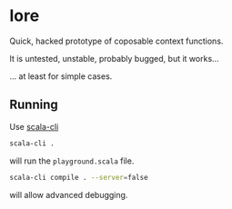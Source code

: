 # lore
Quick, hacked prototype of coposable context functions.

It is untested, unstable, probably bugged, but it works...

... at least for simple cases.

## Running

Use [scala-cli](https://scala-cli.virtuslab.org/)


```bash
scala-cli .
```
will run the `playground.scala` file.

```bash
scala-cli compile . --server=false
```
will allow advanced debugging.
